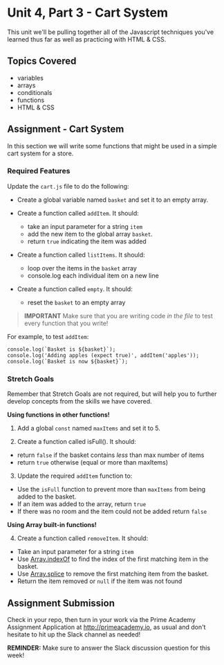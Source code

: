 # Unit 4, Part 3 - Cart System

This unit we'll be pulling together all of the Javascript techniques you've learned thus far as well as practicing with HTML & CSS.

## Topics Covered

- variables
- arrays
- conditionals
- functions
- HTML & CSS

## Assignment - Cart System

In this section we will write some functions that might be used in a simple cart system for a store.

### Required Features

Update the `cart.js` file to do the following:

- Create a global variable named `basket` and set it to an empty array.

- Create a function called `addItem`. It should:

  - take an input parameter for a string `item`
  - add the new item to the global array `basket`.
  - return `true` indicating the item was added

- Create a function called `listItems`. It should:

  - loop over the items in the `basket` array
  - console.log each individual item on a new line

- Create a function called `empty`. It should:
  - reset the `basket` to an empty array

> **IMPORTANT**
> Make sure that you are writing code _in the file_ to test every function that you write!

For example, to test `addItem`:

```
console.log(`Basket is ${basket}`);
console.log('Adding apples (expect true)', addItem('apples'));
console.log(`Basket is now ${basket}`);
```

### Stretch Goals

Remember that Stretch Goals are not required, but will help you to further develop concepts from the skills we have covered.

**Using functions in other functions!**

1. Add a global `const` named `maxItems` and set it to 5.

2. Create a function called isFull(). It should:

- return `false` if the basket contains _less_ than max number of items
- return `true` otherwise (equal or more than maxItems)

3. Update the required `addItem` function to:

- Use the `isFull` function to prevent more than `maxItems` from being added to the basket.
- If an item was added to the array, return `true`
- If there was no room and the item could not be added return `false`

**Using Array built-in functions!**

4. Create a function called `removeItem`. It should:

- Take an input parameter for a string `item`
- Use [Array.indexOf](https://developer.mozilla.org/en-US/docs/Web/JavaScript/Reference/Global_Objects/Array/indexOf) to find the index of the first matching item in the basket.
- Use [Array.splice](https://developer.mozilla.org/en-US/docs/Web/JavaScript/Reference/Global_Objects/Array/splice) to remove the first matching item from the basket.
- Return the item removed or `null` if the item was not found

## Assignment Submission

Check in your repo, then turn in your work via the Prime Academy Assignment Application at http://primeacademy.io, as usual and don't hesitate to hit up the Slack channel as needed!

**REMINDER:** Make sure to answer the Slack discussion question for this week!
